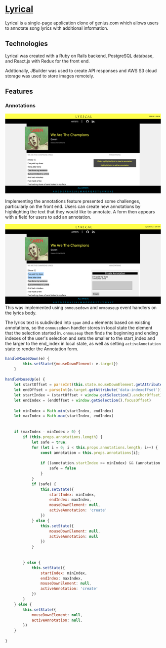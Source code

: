 # [Lyrical](https://get-lyrical.herokuapp.com)

Lyrical is a single-page application clone of genius.com which allows users to annotate song lyrics with additional information.

## Technologies

Lyrical was created with a Ruby on Rails backend, PostgreSQL database, and React.js with Redux for the front end.

Addtionally, JBuilder was used to create API responses and AWS S3 cloud storage was used to store images remotely.

## Features

### Annotations
![no annotation](./gh_docs/no-anno.png)

Implementing the annotations feature presented some challenges, particularly on the front end. Users can create new annotations by highlighting the text that they would like to annotate. A form then appears with a field for users to add an annotation.

![active annotation](./gh_docs/active-anno.png)
This was implemented using `onmousedown` and `onmouseup` event handlers on the lyrics body.

The lyrics text is subdivided into `span` and `a` elements based on existing annotations, so the `onmousedown` handler stores in local state the element that the selection started in. `onmouseup` then finds the beginning and ending indexes of the user's selection and sets the smaller to the start_index and the larger to the end_index in local state, as well as setting `activeAnnotation` state to render the Annotation form.


```javascript
handleMouseDown(e) {
        this.setState({mouseDownElement: e.target})
    }

handleMouseUp(e) {
    let startOffset = parseInt(this.state.mouseDownElement.getAttribute('data-indexoffset'));
    let endOffset = parseInt(e.target.getAttribute('data-indexoffset'));
    let startIndex = (startOffset + window.getSelection().anchorOffset);
    let endIndex = (endOffset + window.getSelection().focusOffset)
    
    let minIndex = Math.min(startIndex, endIndex)
    let maxIndex = Math.max(startIndex, endIndex)

    
    if (maxIndex - minIndex > 0) {
        if (this.props.annotations.length) {
            let safe = true;
            for (let i = 0; i < this.props.annotations.length; i++) {
                const annotation = this.props.annotations[i];
    
                if ((annotation.startIndex >= minIndex) && (annotation.endIndex <= maxIndex)) {
                    safe = false
                }
            }
            if (safe) {
                this.setState({
                    startIndex: minIndex,
                    endIndex: maxIndex,
                    mouseDownElement: null,
                    activeAnnotation: 'create'
                })
            } else {
                this.setState({
                    mouseDownElement: null,
                    activeAnnotation: null
                })
            }

            
        } else {
            this.setState({
                startIndex: minIndex,
                endIndex: maxIndex,
                mouseDownElement: null,
                activeAnnotation: 'create'
            })
        }
    } else {
        this.setState({
            mouseDownElement: null,
            activeAnnotation: null,
        })
    }

}
```